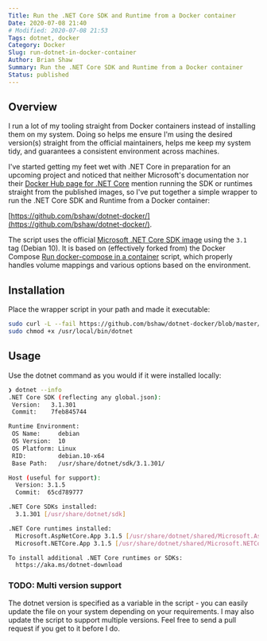 ```yaml
---
Title: Run the .NET Core SDK and Runtime from a Docker container
Date: 2020-07-08 21:40
# Modified: 2020-07-08 21:53
Tags: dotnet, docker
Category: Docker
Slug: run-dotnet-in-docker-container
Author: Brian Shaw
Summary: Run the .NET Core SDK and Runtime from a Docker container
Status: published
---
```


## Overview

I run a lot of my tooling straight from Docker containers instead of installing them on my system.
Doing so helps me ensure I'm using the desired version(s) straight from the official maintainers, helps me keep my system tidy, and guarantees a consistent environment across machines.

I've started getting my feet wet with .NET Core in preparation for an upcoming project and noticed that neither Microsoft's documentation nor their [Docker Hub page for .NET Core](https://hub.docker.com/_/microsoft-dotnet-core) mention running the SDK or runtimes straight from the published images, so I've put together a simple wrapper to run the .NET Core SDK and Runtime from a Docker container:

[https://github.com/bshaw/dotnet-docker/](https://github.com/bshaw/dotnet-docker/).

The script uses the official [Microsoft .NET Core SDK image](https://hub.docker.com/_/microsoft-dotnet-core-sdk/) using the `3.1` tag (Debian 10).
It is based on (effectively forked from) the Docker Compose [Run docker-compose in a container](https://github.com/docker/compose/blob/1.25.4/script/run/run.sh) script, which properly handles volume mappings and various options based on the environment.

## Installation

Place the wrapper script in your path and made it executable:

```bash
sudo curl -L --fail https://github.com/bshaw/dotnet-docker/blob/master/run.sh -o /usr/local/bin/dotnet
sudo chmod +x /usr/local/bin/dotnet
```

## Usage

Use the dotnet command as you would if it were installed locally:

```bash
❯ dotnet --info
.NET Core SDK (reflecting any global.json):
 Version:   3.1.301
 Commit:    7feb845744

Runtime Environment:
 OS Name:     debian
 OS Version:  10
 OS Platform: Linux
 RID:         debian.10-x64
 Base Path:   /usr/share/dotnet/sdk/3.1.301/

Host (useful for support):
  Version: 3.1.5
  Commit:  65cd789777

.NET Core SDKs installed:
  3.1.301 [/usr/share/dotnet/sdk]

.NET Core runtimes installed:
  Microsoft.AspNetCore.App 3.1.5 [/usr/share/dotnet/shared/Microsoft.AspNetCore.App]
  Microsoft.NETCore.App 3.1.5 [/usr/share/dotnet/shared/Microsoft.NETCore.App]

To install additional .NET Core runtimes or SDKs:
  https://aka.ms/dotnet-download
```

### TODO: Multi version support

The dotnet version is specified as a variable in the script - you can easily update the file on your system depending on your requirements.
I may also update the script to support multiple versions.
Feel free to send a pull request if you get to it before I do.
